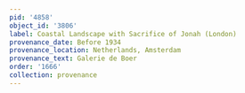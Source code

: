 ```yaml
---
pid: '4858'
object_id: '3806'
label: Coastal Landscape with Sacrifice of Jonah (London)
provenance_date: Before 1934
provenance_location: Netherlands, Amsterdam
provenance_text: Galerie de Boer
order: '1666'
collection: provenance
---
```

